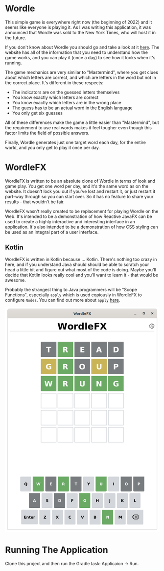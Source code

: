 # Wordle

This simple game is everywhere right now (the beginning of 2022) and it seems like everyone is playing it.  As I was writing this application, it was announced that Wordle was sold to the New York Times, who will host it in the future.

If you don't know about Wordle you should go and take a look at it [here](https://www.powerlanguage.co.uk/wordle/).  The website has all of the information that you need to understand how the game works, and you can play it (once a day) to see how it looks when it's running.

The game mechanics are very similar to "Mastermind", where you get clues about which letters are correct, and which are letters in the word but not in the correct place.  It's different in these respects:

- The indicators are on the guessed letters themselves
- You know exactly which letters are correct
- You know exactly which letters are in the wrong place
- The guess has to be an actual word in the English language
- You only get six guesses

All of these differences make the game a little easier than "Mastermind", but the requirement to use real words makes it feel tougher even though this factor limits the field of possible answers.

Finally, Wordle generates just one target word each day, for the entire world, and you only get to play it once per day.

# WordleFX

WordleFX is written to be an absolute clone of Wordle in terms of look and game play.  You get one word per day, and it's the same word as on the website.  It doesn't lock you out if you've lost and restart it, or just restart it part-way through so you can start over.  So it has no feature to share your results - that wouldn't be fair.

WordleFX wasn't really created to be replacement for playing Wordle on the Web.  It's intended to be a demonstration of how Reactive JavaFX can be used to create a highly interactive and interesting interface in an application.  It's also intended to be a demonstration of how CSS styling can be used as an integral part of a user interface.

## Kotlin

WordleFX is written in Kotlin because ... Kotlin.  There's nothing too crazy in here, and if you understand Java should should be able to scratch your head a little bit and figure out what most of the code is doing.  Maybe you'll decide that Kotlin looks really cool and you'll want to learn it - that would be awesome.

Probably the strangest thing to Java programmers will be "Scope Functions", especially `apply` which is used copiously in WordleFX to configure `Nodes`.  You can find out more about `apply` [here](https://kotlinlang.org/docs/scope-functions.html#this).


![The Game](https://github.com/PragmaticCoding/WordleFX/blob/master/WordleFX1.png)

# Running The Application 

Clone this project and then run the Gradle task:  Applicaion -> Run.
